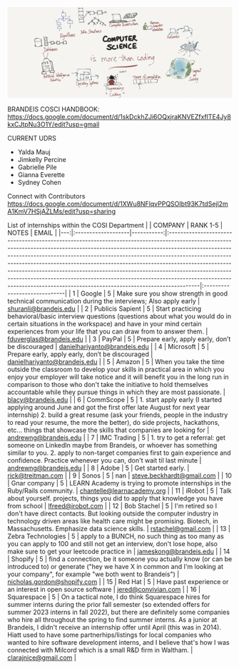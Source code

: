 ![](images/brandeispic.png)
 
 BRANDEIS COSCI HANDBOOK: https://docs.google.com/document/d/1skDckhZJi6OQxjraKNVEZfxflTE4Jy8kxCJtpNu3O1Y/edit?usp=gmail 

 
 CURRENT UDRS 
 - Yalda Mauj
- Jimkelly Percine
- Gabrielle Pile
- Gianna Everette
- Sydney Cohen
 
 Connect with Contributors
 https://docs.google.com/document/d/1XWu8NFlqvPPQSOIbt93K7tdSejl2mA1KmV7HSjAZLMs/edit?usp=sharing
 
 List of internships within the COSI Department 
|    | COMPANY            |   RANK 1-5 | NOTES                                                                                                                                                                                                                                                                                                                                                                                                                                                                                                                                                                        | EMAIL                        |
|---:|:-------------------|-----------:|:-----------------------------------------------------------------------------------------------------------------------------------------------------------------------------------------------------------------------------------------------------------------------------------------------------------------------------------------------------------------------------------------------------------------------------------------------------------------------------------------------------------------------------------------------------------------------------|:-----------------------------|
|  1 | Google             |          5 | Make sure you show strength in good technical communication during the interviews; Also apply early                                                                                                                                                                                                                                                                                                                                                                                                                                                                          | shuranli@brandeis.edu        |
|  2 | Publicis Sapient   |          5 | Start practicing behavioral/basic interview questions (questions about what you would do in certain situations in the workspace) and have in your mind certain experiences from your life that you can draw from to answer them.                                                                                                                                                                                                                                                                                                                                             | fduverglas@brandeis.edu      |
|  3 | PayPal             |          5 | Prepare early, apply early, don’t be discouraged                                                                                                                                                                                                                                                                                                                                                                                                                                                                                                                             | danielhariyanto@brandeis.edu |
|  4 | Microsoft          |          5 | Prepare early, apply early, don’t be discouraged                                                                                                                                                                                                                                                                                                                                                                                                                                                                                                                             | danielhariyanto@brandeis.edu |
|  5 | Amazon             |          5 | When you take the time outside the classroom to develop your skills in practical area in which you enjoy your employer will take notice and it will benefit you in the long run in comparison to those who don't take the initiative to hold themselves accountable while they pursue things in which they are most passionate.                                                                                                                                                                                                                                              | blacy@brandeis.edu           |
|  6 | CommScope          |          5 | 1. start apply early (I started applying around June and got the first offer late August for next year internship) 2. build a great resume (ask your friends, people in the industry to read your resume, the more the better), do side projects, hackathons, etc... things that showcase the skills that companies are looking for                                                                                                                                                                                                                                          | andrewng@brandeis.edu        |
|  7 | IMC Trading        |          5 | 1. try to get a referral: get someone on LinkedIn maybe from Brandeis, or whoever has something similar to you. 2. apply to non-target companies first to gain experience and confidence. Practice whenever you can, don't wait til last minute                                                                                                                                                                                                                                                                                                                              | andrewng@brandeis.edu        |
|  8 | Adobe              |          5 | Get started early.                                                                                                                                                                                                                                                                                                                                                                                                                                                                                                                                                           | rick@treitman.com            |
|  9 | Sonos              |          5 | nan                                                                                                                                                                                                                                                                                                                                                                                                                                                                                                                                                                          | steve.beckhardt@gmail.com    |
| 10 | Gnar company       |          5 | LEARN Academy is trying to promote internships in the Ruby/Rails community.                                                                                                                                                                                                                                                                                                                                                                                                                                                                                                  | chantelle@learnacademy.org   |
| 11 | iRobot             |          5 | Talk about yourself. projects, things you did to apply that knowledge you have from school                                                                                                                                                                                                                                                                                                                                                                                                                                                                                   | lfreed@irobot.com            |
| 12 | Bob Stachel        |          5 | I'm retired so I don't have direct contacts. But looking outside the computer industry in technology driven areas like health care might be promising. Biotech, in Massachusetts. Emphasize data science skills.                                                                                                                                                                                                                                                                                                                                                             | rstachel@gmail.com           |
| 13 | Zebra Technologies |          5 | apply to a BUNCH, no such thing as too many as you can apply to 100 and still not get an interview, don't lose hope, also make sure to get your leetcode practice in                                                                                                                                                                                                                                                                                                                                                                                                         | jameskong@brandeis.edu       |
| 14 | Shopify            |          5 | find a connection, be it someone you actually know (or can be introduced to) or generate ("hey we have X in common and I'm looking at your company", for example "we both went to Brandeis")                                                                                                                                                                                                                                                                                                                                                                                 | nicholas.gordon@shopify.com  |
| 15 | Red Hat            |          5 | Have past experience or an interest in open source software                                                                                                                                                                                                                                                                                                                                                                                                                                                                                                                  | jered@convivian.com          |
| 16 | Squarespace        |          5 | On a tactical note, I do think Squarespace hires for summer interns during the prior fall semester (so extended offers for summer 2023 interns in fall 2022), but there are definitely some companies who hire all throughout the spring to find summer interns. As a junior at Brandeis, I didn't receive an internship offer until April (this was in 2014). Hiatt used to have some partnerhips/listings for local companies who wanted to hire software development interns, and I believe that's how I was connected with Milcord which is a small R&D firm in Waltham. | clarajnice@gmail.com         |
